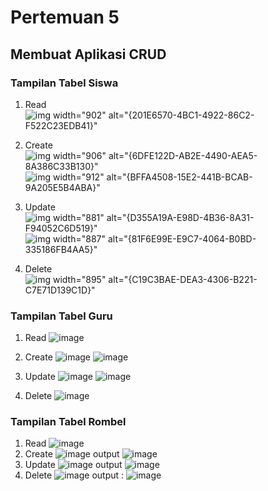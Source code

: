 # Pertemuan 5
## Membuat Aplikasi CRUD

### Tampilan Tabel Siswa
1. Read
   ![img width="902" alt="{201E6570-4BC1-4922-86C2-F522C23EDB41}"](https://github.com/user-attachments/assets/f94aea4f-8d6c-47eb-8e78-ec36b73cbe7e)
   
2. Create
   ![img width="906" alt="{6DFE122D-AB2E-4490-AEA5-8A386C33B130}"](https://github.com/user-attachments/assets/6e74b30a-9248-4cb2-87ce-d89932246df8)
   ![img width="912" alt="{BFFA4508-15E2-441B-BCAB-9A205E5B4ABA}"](https://github.com/user-attachments/assets/659d2cbc-bed9-45ce-af26-f14f6b8362e9)
   
3. Update
   ![img width="881" alt="{D355A19A-E98D-4B36-8A31-F94052C6D519}"](https://github.com/user-attachments/assets/adfc5dce-e9a0-4725-8431-19e24d0676b4)
   ![img width="887" alt="{81F6E99E-E9C7-4064-B0BD-335186FB4AA5}"](https://github.com/user-attachments/assets/bc0a8021-07e1-4720-825f-e120b7785bcb)

4. Delete
   ![img width="895" alt="{C19C3BAE-DEA3-4306-B221-C7E71D139C1D}"](https://github.com/user-attachments/assets/061c4550-b23b-4f36-98e0-c8989820d32c)

### Tampilan Tabel Guru
1. Read
   ![image](https://github.com/user-attachments/assets/476b7b37-755a-4ca7-94f0-73d251e6416b)

3. Create
   ![image](https://github.com/user-attachments/assets/07d2e709-5363-48be-b79c-3694512bc11c)
   ![image](https://github.com/user-attachments/assets/b2a54f87-5f99-4aa0-bc0b-0bfe69bcf588)

5. Update
   ![image](https://github.com/user-attachments/assets/72979757-b19d-4b04-bdd6-d0c892b67437)
   ![image](https://github.com/user-attachments/assets/4e11d30a-11fa-4185-9e67-be67edea3e02)

7. Delete
   ![image](https://github.com/user-attachments/assets/c8d00bc0-3476-4dd8-b8ed-7d677ff7f883)

   
### Tampilan Tabel Rombel
1. Read
   ![image](https://github.com/user-attachments/assets/f56ee764-617d-4357-9e19-e8bf4489e79e)
3. Create
   ![image](https://github.com/user-attachments/assets/c383d8bf-c8d0-47e3-aa66-71bb200729f8)
   output
   ![image](https://github.com/user-attachments/assets/5460239c-aac8-42cd-a71b-93ec06b0bbf6)
5. Update
   ![image](https://github.com/user-attachments/assets/c9ffeb1e-bede-4a7c-862b-84ea9b9b4618)
   output
   ![image](https://github.com/user-attachments/assets/0576ab42-b029-497e-bd78-9712ac5d8cc9)
7. Delete
   ![image](https://github.com/user-attachments/assets/446577fb-59f2-4fb9-970f-d4efa9379f29)
   output :
   ![image](https://github.com/user-attachments/assets/3fcd4c66-dc24-4809-a88b-3ff95f330c98)

